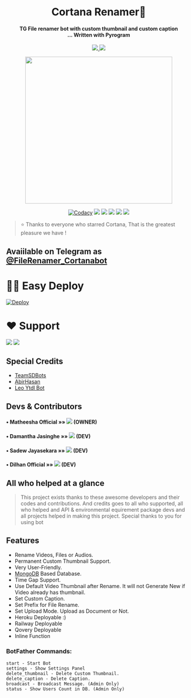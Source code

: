 
<h1 align="center"><b>Cortana Renamer📝</b></h1>

<h4 align="center">TG File renamer bot with custom thumbnail and custom caption <br> ... Written with  Pyrogram</h4>
<p align='center'>
  <a href="https://www.python.org/" alt="made-with-python"> <img src="https://img.shields.io/badge/Made%20with-Python-1f425f.svg?style=flat-square&logo=python&color=blue" /> </a>
  <a href="https://github.com/TeamSDBOTs/CortanaFileRenamer/graphs/commit-activity" alt="Maintenance"> <img src="https://img.shields.io/badge/Maintained%3F-yes-green.svg?style=flat-square" /> </a>
</p>

<p align="center"><a href="https://t.me/TeamSDBOTs"><img src="https://telegra.ph/file/2b545fc1528c5c04a05c1.jpg" width="400"></a></p>
<p align="center">
    <a href="https://app.codacy.com/manual/TeamSDBOTs/CortanaFileRenamer/dashboard"> <img src="https://img.shields.io/codacy/grade/4d58f2a402b54aed8a7d95f7add45a81?color=brightgreen&logo=codacy&logoColor=green&style=for-the-badge" alt="Codacy" /></a>
    <a href="https://github.com/TeamSDBOTs/CortanaFileRenamer"> <img src="https://img.shields.io/github/repo-size/TeamSDBOTs/cortanafilerenamer?color=orange&logo=github&logoColor=green&style=for-the-badge" /></a>
    <a href="https://github.com/TeamSDBOTs/CortanaFileRenamer/commits/percyofficial"> <img src="https://img.shields.io/github/last-commit/TeamSDBOTs/daisyx?color=brown&logo=github&logoColor=green&style=for-the-badge" /></a>
    <a href="https://github.com/TeamSDBOTs/CortanaFileRenamer/issues"> <img src="https://img.shields.io/github/issues/TeamSDBOTs/cortanafilerenamer?color=blueviolet&logo=github&logoColor=green&style=for-the-badge" /></a>
    <a href="https://github.com/TeamSDBOTs/CortanaFileRenamer/network/members"> <img src="https://img.shields.io/github/forks/percyofficial/cortanafilerenamer?color=red&logo=github&logoColor=green&style=for-the-badge" /></a>  
    <a href="https://pypi.org/project/Telethon/"> <img src="https://img.shields.io/pypi/v/telethon?color=yellow&label=telethon&logo=python&logoColor=green&style=for-the-badge" /></a>
</p>

> ⭐️ Thanks to everyone who starred Cortana, That is the greatest pleasure we have !


## Avaiilable on Telegram as [@FileRenamer_Cortanabot](https://t.me/FileRenamer_Cortanabot)

# 🏃‍♂️ Easy Deploy 
[![Deploy](https://www.herokucdn.com/deploy/button.svg)](https://heroku.com/deploy?template=https://github.com/percyofficial/CortanaFileRenamer)

# ❤️ Support
<a href="https://t.me/Cortana_Updates"><img src="https://img.shields.io/badge/Join-Telegram%20Channel-red.svg?logo=Telegram"></a>
<a href="https://t.me/Cortana_BOTS"><img src="https://img.shields.io/badge/Join-Telegram%20Group-blue.svg?logo=telegram"></a>

## Special Credits

 - [TeamSDBots](https://github.com/TeamSDBOTs)
 - [AbirHasan](https://github.com/AbirHasan2005/Rename-Bot)
 - [Leo Ytdl Bot](https://github.com/Naviya2/LeoYouTubeDownloader) 


## Devs & Contributors

#### • Matheesha Official     »»  <a href="https://github.com/Percyofficial" alt="MasterChief"> <img src="https://img.shields.io/badge/MasterChief-90302f?logo=github" /></a> (OWNER)
#### • Damantha Jasinghe  »»  <a href="https://github.com/Damantha126" alt="DamanthaJasinghe"> <img src="https://img.shields.io/badge/DamanthaJasinghe-107D8D?logo=github" /></a> (DEV)
#### • Sadew Jayasekara  »»  <a href="https://github.com/Sadew451" alt="SadewJayasekara"> <img src="https://img.shields.io/badge/Sadew-82CAFA?logo=github" /></a> (DEV)
#### • Dilhan Official   »»  <a href="https://github.com/infotechbro" alt="Dilhan"> <img src="https://img.shields.io/badge/DilhanOfficial-82CAFA?logo=github" /></a> (DEV)

## All who helped at a glance 

> This project exists thanks to these awesome developers and their codes and contributions.
> And credits goes to all who supported, all who helped and API & environmental equirement package devs and all projects helped in making this project.
> Special thanks to you for using bot

## Features
- Rename Videos, Files or Audios.
- Permanent Custom Thumbnail Support.
- Very User-Friendly.
- [MongoDB](https://mongodb.com) Based Database.
- Time Gap Support.
- Use Default Video Thumbnail after Rename. It will not Generate New if Video already has thumbnail.
- Set Custom Caption.
- Set Prefix for File Rename.
- Set Upload Mode. Upload as Document or Not.
- Heroku Deployable :)
- Railway Deployable 
- Qovery Deployable
- Inline Function 

### BotFather Commands:
```
start - Start Bot
settings - Show Settings Panel
delete_thumbnail - Delete Custom Thumbnail.
delete_caption - Delete Caption.
broadcast - Broadcast Message. (Admin Only)
status - Show Users Count in DB. (Admin Only)
```
